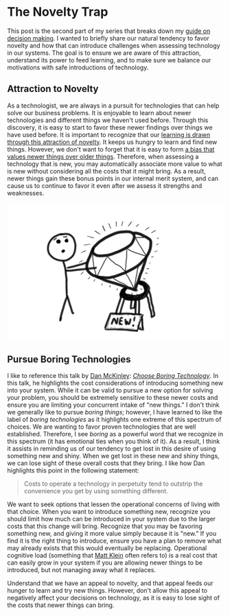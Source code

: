 # The Novelty Trap


This post is the second part of my series that breaks down my [guide on decision making](/guides#decisions-the-pursuit-of-options). I wanted to briefly share our natural tendency to favor novelty and how that can introduce challenges when assessing technology in our systems. The goal is to ensure we are aware of this attraction, understand its power to feed learning, and to make sure we balance our motivations with safe introductions of technology.

## Attraction to Novelty

As a technologist, we are always in a pursuit for technologies that can help solve our business problems. It is enjoyable to learn about newer technologies and different things we haven't used before. Through this discovery, it is easy to start to favor these newer findings over things we have used before. It is important to recognize that our [learning is drawn through this attraction of novelty](https://brainworldmagazine.com/the-importance-of-novelty/). It keeps us hungry to learn and find new things. However, we don't want to forget that it is easy to form [a bias that values newer things over older things](https://en.wikipedia.org/wiki/Appeal_to_novelty). Therefore, when assessing a technology that is new, you may automatically associate more value to what is new without considering all the costs that it might bring. As a result, newer things gain these bonus points in our internal merit system, and can cause us to continue to favor it even after we assess it strengths and weaknesses.

![Attraction to Novelty](novelty.png)

## Pursue Boring Technologies

I like to reference this talk by [Dan McKinley](https://mcfunley.com/): _[Choose Boring Technology](http://boringtechnology.club/)_. In this talk, he highlights the cost considerations of introducing something new into your system. While it can be valid to pursue a new option for solving your problem, you should be extremely sensitive to these newer costs and ensure you are limiting your concurrent intake of "new things." I don't think we generally like to pursue _boring things_; however, I have learned to like the label of _boring technologies_ as it highlights one extreme of this spectrum of choices. We are wanting to favor proven technologies that are well established. Therefore, I see _boring_ as a powerful word that we recognize in this spectrum (it has emotional ties when you think of it). As a result, I think it assists in reminding us of our tendency to get lost in this desire of using something new and shiny. When we get lost in these new and shiny things, we can lose sight of these overall costs that they bring. I like how Dan highlights this point in the following statement:

> Costs to operate a technology in perpetuity tend to outstrip the convenience you get by using something different.

We want to seek options that lessen the operational concerns of living with that choice. When you want to introduce something new, recognize you should limit how much can be introduced in your system due to the larger costs that this change will bring. Recognize that you may be favoring something new, and giving it more value simply because it is "new." If you find it is the right thing to introduce, ensure you have a plan to remove what may already exists that this would eventually be replacing. Operational cognitive load (something that [Matt Klein](https://blog.envoyproxy.io/introduction-to-modern-network-load-balancing-and-proxying-a57f6ff80236) often refers to) is a real cost that can easily grow in your system if you are allowing newer things to be introduced, but not managing away what it replaces.

Understand that we have an appeal to novelty, and that appeal feeds our hunger to learn and try new things. However, don't allow this appeal to negatively affect your decisions on technology, as it is easy to lose sight of the costs that newer things can bring.
